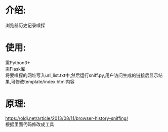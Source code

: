 # 介绍:
浏览器历史记录嗅探
# 使用:
需Python3+  
需Flask库  
将要嗅探的网址写入url_list.txt中,然后运行sniff.py,用户访问生成的链接后显示结果,可修改template/index.html内容  
# 原理:
https://oldj.net/article/2013/08/11/browser-history-sniffing/  
根据里面代码修改成工具  
